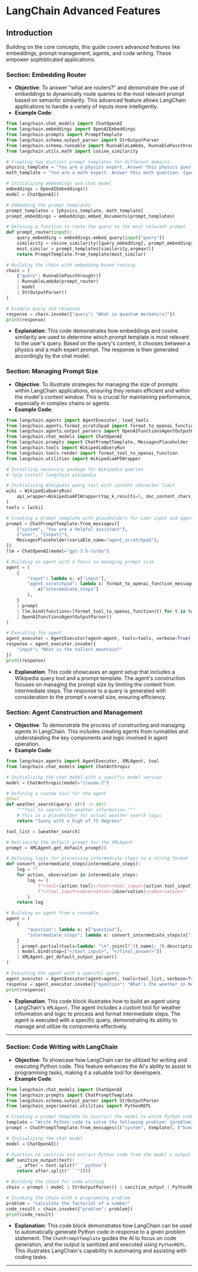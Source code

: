 # LangChain Advanced Features

## Introduction

Building on the core concepts, this guide covers advanced features like embeddings, prompt management, agents, and code writing. These empower sophisticated applications.

### Section: Embedding Router
- **Objective**: To answer "what are routers?" and demonstrate the use of embeddings to dynamically route queries to the most relevant prompt based on semantic similarity. This advanced feature allows LangChain applications to handle a variety of inputs more intelligently.
- **Example Code**:
```python
from langchain.chat_models import ChatOpenAI   
from langchain.embeddings import OpenAIEmbeddings   
from langchain.prompts import PromptTemplate   
from langchain.schema.output_parser import StrOutputParser   
from langchain.schema.runnable import RunnableLambda, RunnablePassthrough   
from langchain.utils.math import cosine_similarity   

# Creating two distinct prompt templates for different domains
physics_template = "You are a physics expert. Answer this physics question: {query}"
math_template = "You are a math expert. Answer this math question: {query}"

# Initializing embeddings and chat model
embeddings = OpenAIEmbeddings()
model = ChatOpenAI()

# Embedding the prompt templates
prompt_templates = [physics_template, math_template]
prompt_embeddings = embeddings.embed_documents(prompt_templates)

# Defining a function to route the query to the most relevant prompt
def prompt_router(input):
    query_embedding = embeddings.embed_query(input["query"])
    similarity = cosine_similarity([query_embedding], prompt_embeddings)[0]
    most_similar = prompt_templates[similarity.argmax()]
    return PromptTemplate.from_template(most_similar)

# Building the chain with embedding-based routing
chain = (
    {"query": RunnablePassthrough()}
    | RunnableLambda(prompt_router)
    | model
    | StrOutputParser()
)

# Example query and response
response = chain.invoke({"query": "What is quantum mechanics?"})
print(response)
```
- **Explanation**: This code demonstrates how embeddings and cosine similarity are used to determine which prompt template is most relevant to the user's query. Based on the query's content, it chooses between a physics and a math expert prompt. The response is then generated accordingly by the chat model.

### Section: Managing Prompt Size
- **Objective**: To illustrate strategies for managing the size of prompts within LangChain applications, ensuring they remain efficient and within the model's context window. This is crucial for maintaining performance, especially in complex chains or agents.
- **Example Code**:
```python
from langchain.agents import AgentExecutor, load_tools
from langchain.agents.format_scratchpad import format_to_openai_function_messages
from langchain.agents.output_parsers import OpenAIFunctionsAgentOutputParser
from langchain.chat_models import ChatOpenAI
from langchain.prompts import ChatPromptTemplate, MessagesPlaceholder
from langchain.tools import WikipediaQueryRun
from langchain.tools.render import format_tool_to_openai_function
from langchain.utilities import WikipediaAPIWrapper

# Installing necessary package for Wikipedia queries
# !pip install langchain wikipedia

# Initializing Wikipedia query tool with content character limit
wiki = WikipediaQueryRun(
    api_wrapper=WikipediaAPIWrapper(top_k_results=5, doc_content_chars_max=10_000)
)
tools = [wiki]

# Creating a prompt template with placeholders for user input and agent scratchpad
prompt = ChatPromptTemplate.from_messages([
    ("system", "You are a helpful assistant"),
    ("user", "{input}"),
    MessagesPlaceholder(variable_name="agent_scratchpad"),
])
llm = ChatOpenAI(model="gpt-3.5-turbo")

# Building an agent with a focus on managing prompt size
agent = (
    {
        "input": lambda x: x["input"],
        "agent_scratchpad": lambda x: format_to_openai_function_messages(
            x["intermediate_steps"]
        ),
    }
    | prompt
    | llm.bind(functions=[format_tool_to_openai_function(t) for t in tools])
    | OpenAIFunctionsAgentOutputParser()
)

# Executing the agent
agent_executor = AgentExecutor(agent=agent, tools=tools, verbose=True)
response = agent_executor.invoke({
    "input": "What is the tallest mountain?"
})
print(response)
```
- **Explanation**: This code showcases an agent setup that includes a Wikipedia query tool and a prompt template. The agent's construction focuses on managing the prompt size by limiting the content from intermediate steps. The response to a query is generated with consideration to the prompt's overall size, ensuring efficiency.

### Section: Agent Construction and Management
- **Objective**: To demonstrate the process of constructing and managing agents in LangChain. This includes creating agents from runnables and understanding the key components and logic involved in agent operation.
- **Example Code**:
```python
from langchain.agents import AgentExecutor, XMLAgent, tool
from langchain.chat_models import ChatAnthropic

# Initializing the chat model with a specific model version
model = ChatAnthropic(model="claude-2")

# Defining a custom tool for the agent
@tool
def weather_search(query: str) -> str:
    """Tool to search for weather information."""
    # This is a placeholder for actual weather search logic
    return "Sunny with a high of 75 degrees"

tool_list = [weather_search]

# Retrieving the default prompt for the XMLAgent
prompt = XMLAgent.get_default_prompt()

# Defining logic for processing intermediate steps to a string format
def convert_intermediate_steps(intermediate_steps):
    log = ""
    for action, observation in intermediate_steps:
        log += (
            f"<tool>{action.tool}</tool><tool_input>{action.tool_input}"
            f"</tool_input><observation>{observation}</observation>"
        )
    return log

# Building an agent from a runnable
agent = (
    {
        "question": lambda x: x["question"],
        "intermediate_steps": lambda x: convert_intermediate_steps(x["intermediate_steps"]),
    }
    | prompt.partial(tools=lambda: "\n".join([f"{t.name}: {t.description}" for t in tool_list]))
    | model.bind(stop=["</tool_input>", "</final_answer>"])
    | XMLAgent.get_default_output_parser()
)

# Executing the agent with a specific query
agent_executor = AgentExecutor(agent=agent, tools=tool_list, verbose=True)
response = agent_executor.invoke({"question": "What's the weather in New York today?"})
print(response)
```
- **Explanation**: This code block illustrates how to build an agent using LangChain's `XMLAgent`. The agent includes a custom tool for weather information and logic to process and format intermediate steps. The agent is executed with a specific query, demonstrating its ability to manage and utilize its components effectively.

---

### Section: Code Writing with LangChain
- **Objective**: To showcase how LangChain can be utilized for writing and executing Python code. This feature enhances the AI's ability to assist in programming tasks, making it a valuable tool for developers.
- **Example Code**:
```python
from langchain.chat_models import ChatOpenAI
from langchain.prompts import ChatPromptTemplate
from langchain.schema.output_parser import StrOutputParser
from langchain_experimental.utilities import PythonREPL

# Creating a prompt template to instruct the model to write Python code
template = "Write Python code to solve the following problem: {problem}"
prompt = ChatPromptTemplate.from_messages([("system", template), ("human", "{problem}")])

# Initializing the chat model
model = ChatOpenAI()

# Function to sanitize and extract Python code from the model's output
def sanitize_output(text):
    _, after = text.split("```python")
    return after.split("```")[0]

# Building the chain for code writing
chain = prompt | model | StrOutputParser() | sanitize_output | PythonREPL().run

# Invoking the chain with a programming problem
problem = "calculate the factorial of a number"
code_result = chain.invoke({"problem": problem})
print(code_result)
```
- **Explanation**: This code block demonstrates how LangChain can be used to automatically generate Python code in response to a given problem statement. The `ChatPromptTemplate` guides the AI to focus on code generation, and the output is sanitized and executed using `PythonREPL`. This illustrates LangChain's capability in automating and assisting with coding tasks.

---

